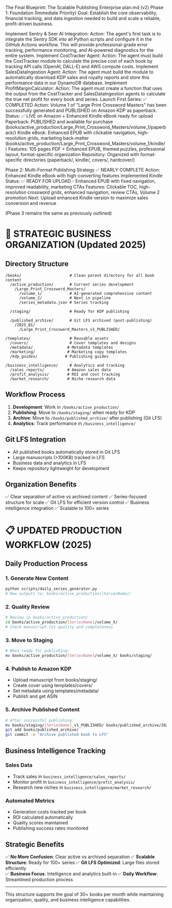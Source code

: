 The Final Blueprint: The Scalable Publishing Enterprise plan.md (v2)
Phase 1: Foundation (Immediate Priority)
Goal: Establish the core observability, financial tracking, and data ingestion needed to build and scale a reliable, profit-driven business.

Implement Sentry & Seer AI Integration:
Action: The agent's first task is to integrate the Sentry SDK into all Python scripts and configure it in the GitHub Actions workflow. This will provide professional-grade error tracking, performance monitoring, and AI-powered diagnostics for the entire system.
Implement CostTracker Agent:
Action: The agent must build the CostTracker module to calculate the precise cost of each book by tracking API calls (OpenAI, DALL-E) and AWS compute costs.
Implement SalesDataIngestion Agent:
Action: The agent must build the module to automatically download KDP sales and royalty reports and store this performance data in our DynamoDB database.
Implement ProfitMarginCalculator:
Action: The agent must create a function that uses the output from the CostTracker and SalesDataIngestion agents to calculate the true net profit for every book and series.
Launch First Series: ✅ COMPLETED
Action: Volume 1 of "Large Print Crossword Masters" has been successfully generated and PUBLISHED on Amazon KDP as paperback.
Status: ✅ LIVE on Amazon + Enhanced Kindle eBook ready for upload
Paperback: PUBLISHED and available for purchase (books/active_production/Large_Print_Crossword_Masters/volume_1/paperback/)
Kindle eBook: Enhanced EPUB with clickable navigation, high-resolution grids, marketing back-matter (books/active_production/Large_Print_Crossword_Masters/volume_1/kindle/)
Features: 105 pages PDF + Enhanced EPUB, themed puzzles, professional layout, format-specific organization
Repository: Organized with format-specific directories (paperback/, kindle/, covers/, hardcover/)

Phase 2: Multi-Format Publishing Strategy ✅ NEARLY COMPLETE
Action: Enhanced Kindle eBook with high-converting features implemented
Kindle Status: ✅ READY FOR UPLOAD - Enhanced EPUB with fixed navigation, improved readability, marketing CTAs
Features: Clickable TOC, high-resolution crossword grids, enhanced navigation, review CTAs, Volume 2 promotion
Next: Upload enhanced Kindle version to maximize sales conversion and revenue

(Phase 3 remains the same as previously outlined)


# 📁 STRATEGIC BUSINESS ORGANIZATION (Updated 2025)

## Directory Structure
```
/books/                     # Clean parent directory for all book content
  /active_production/       # Current series development
    /Large_Print_Crossword_Masters/
      /volume_1/            # AI-generated comprehensive content
      /volume_2/            # Next in pipeline
      /series_metadata.json # Series tracking
      
  /staging/                 # Ready for KDP publishing
    
  /published_archive/       # Git LFS archived (post-publishing)
    /2025_Q1/
      /Large_Print_Crossword_Masters_v1_PUBLISHED/
    
/templates/                 # Reusable assets
  /covers/                  # Cover templates and designs
  /metadata/               # Metadata templates
  /marketing/              # Marketing copy templates
  /kdp_guides/            # Publishing guides
  
/business_intelligence/     # Analytics and tracking
  /sales_reports/          # Amazon sales data
  /profit_analysis/        # ROI and cost tracking
  /market_research/        # Niche research data
```

## Workflow Process
1. **Development**: Work in `/books/active_production/`
2. **Publishing**: Move to `/books/staging/` when ready for KDP
3. **Archive**: Move to `/books/published_archive/` after publishing (Git LFS)
4. **Analytics**: Track performance in `/business_intelligence/`

## Git LFS Integration
- All published books automatically stored in Git LFS
- Large manuscripts (>100KB) tracked in LFS
- Business data and analytics in LFS
- Keeps repository lightweight for development

## Organization Benefits
✅ Clear separation of active vs archived content
✅ Series-focused structure for scale
✅ Git LFS for efficient version control
✅ Business intelligence integration
✅ Scalable to 100+ series



# 📋 UPDATED PRODUCTION WORKFLOW (2025)

## Daily Production Process

### 1. Generate New Content
```bash
python scripts/daily_series_generator.py
# Now outputs to: books/active_production/[SeriesName]/
```

### 2. Quality Review
```bash
# Review in books/active_production/
cd books/active_production/[SeriesName]/volume_X/
# Check manuscript.txt quality and completeness
```

### 3. Move to Staging
```bash
# When ready for publishing:
mv books/active_production/[SeriesName]/volume_X/ books/staging/
```

### 4. Publish to Amazon KDP
- Upload manuscript from books/staging/
- Create cover using templates/covers/
- Set metadata using templates/metadata/
- Publish and get ASIN

### 5. Archive Published Content
```bash
# After successful publishing:
mv books/staging/[SeriesName]_v1_PUBLISHED/ books/published_archive/2025_Q1/
git add books/published_archive/
git commit -m "Archive published book to LFS"
```

## Business Intelligence Tracking

### Sales Data
- Track sales in `business_intelligence/sales_reports/`
- Monitor profit in `business_intelligence/profit_analysis/`
- Research new niches in `business_intelligence/market_research/`

### Automated Metrics
- Generation costs tracked per book
- ROI calculated automatically
- Quality scores maintained
- Publishing success rates monitored

## Strategic Benefits

✅ **No More Confusion**: Clear active vs archived separation
✅ **Scalable Structure**: Ready for 100+ series
✅ **Git LFS Optimized**: Large files stored efficiently  
✅ **Business Focus**: Intelligence and analytics built-in
✅ **Daily Workflow**: Streamlined production process

---

This structure supports the goal of 30+ books per month while maintaining
organization, quality, and business intelligence capabilities.
